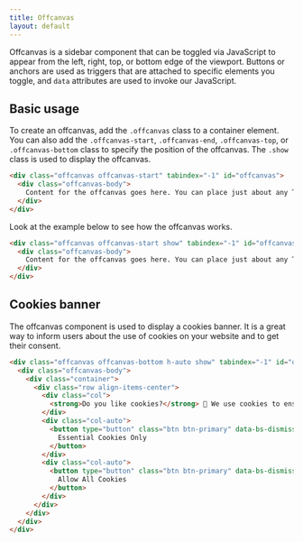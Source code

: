 ```yaml
---
title: Offcanvas
layout: default
---
```


Offcanvas is a sidebar component that can be toggled via JavaScript to appear from the left, right, top, or bottom edge of the viewport. Buttons or anchors are used as triggers that are attached to specific elements you toggle, and `data` attributes are used to invoke our JavaScript.

## Basic usage

To create an offcanvas, add the `.offcanvas` class to a container element. You can also add the `.offcanvas-start`, `.offcanvas-end`, `.offcanvas-top`, or `.offcanvas-bottom` class to specify the position of the offcanvas. The `.show` class is used to display the offcanvas.

```html
<div class="offcanvas offcanvas-start" tabindex="-1" id="offcanvas">
  <div class="offcanvas-body">
    Content for the offcanvas goes here. You can place just about any Tabler component or custom elements here.
  </div>
</div>
```

Look at the example below to see how the offcanvas works.

```html example vendors height="25rem"
<div class="offcanvas offcanvas-start show" tabindex="-1" id="offcanvas" aria-labelledby="offcanvasLabel">
  <div class="offcanvas-body">
    Content for the offcanvas goes here. You can place just about any Tabler component or custom elements here.
  </div>
</div>
```

## Cookies banner

The offcanvas component is used to display a cookies banner. It is a great way to inform users about the use of cookies on your website and to get their consent.

```html example vendors height="25rem"
<div class="offcanvas offcanvas-bottom h-auto show" tabindex="-1" id="offcanvasBottom" aria-modal="true" role="dialog">
  <div class="offcanvas-body">
    <div class="container">
      <div class="row align-items-center">
        <div class="col">
          <strong>Do you like cookies?</strong> 🍪 We use cookies to ensure you get the best experience on our website. <a href="./terms-of-service.html" target="_blank">Learn more</a>
        </div>
        <div class="col-auto">
          <button type="button" class="btn btn-primary" data-bs-dismiss="offcanvas">
            Essential Cookies Only
          </button>
        </div>
        <div class="col-auto">
          <button type="button" class="btn btn-primary" data-bs-dismiss="offcanvas">
            Allow All Cookies
          </button>
        </div>
      </div>
    </div>
  </div>
</div>
```